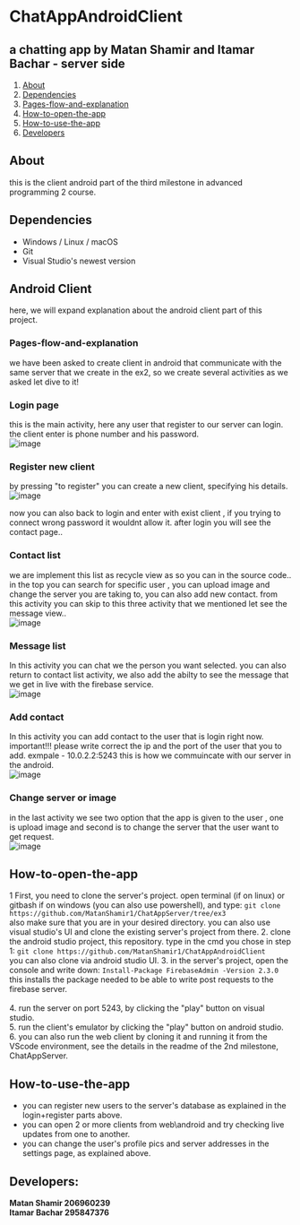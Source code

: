 # ChatAppAndroidClient
## a chatting app by Matan Shamir and Itamar Bachar - server side
1. [About](#About)
2. [Dependencies](#dependencies)  
3. [Pages-flow-and-explanation](#Pages-flow-and-explanation)
4. [How-to-open-the-app](#How-to-open-the-app)
5. [How-to-use-the-app](#How-to-use-the-app)
6. [Developers](#Developers)


## About
this is the client android part of the third milestone in advanced programming 2 course.

## Dependencies
* Windows / Linux / macOS
* Git
* Visual Studio's newest version
## Android Client
here, we will expand explanation about the android client part of this project.
### Pages-flow-and-explanation 
we have been asked to create client in android that communicate with the same server that we create in the ex2,
so we create several activities as we asked let dive to it!

### Login page
this is the main activity, here any user that register to our server can login.
the client enter is phone number and his password.
<br />
![image](https://user-images.githubusercontent.com/84122241/174067442-b0f55067-d755-4e34-8414-f036133346b0.png)

### Register new client
by pressing "to register" you can create a new client, specifying his details.
<br />
![image](https://user-images.githubusercontent.com/84122241/174067709-f03ef097-58e9-4678-9291-48b887405d30.png)
<br />

now you can also back to login and enter with exist client , if you trying to connect wrong password it wouldnt allow it.
after login you will see the contact page..

### Contact list
we are implement this list as recycle view as so you can in the source code..
in the top you can search for specific user , you can upload image and change the server you are taking to, you can also add new contact. 
from this activity you can skip to this three activity that we mentioned let see the message view..
<br />
![image](https://user-images.githubusercontent.com/84122241/174068333-b501eba6-812b-479a-ae06-1f40800639fe.png)
<br />

### Message list 
In this activity you can chat we the person you want selected.
you can also return to contact list activity, we also add the abilty to see the message that we get in live with the firebase service.
<br />
![image](https://user-images.githubusercontent.com/84122241/174073143-70c8174d-4a77-4b94-a8a5-8f18aeb37c6a.png)
<br />
### Add contact
In this activity you can add contact to the user that is login right now.
important!!! please write correct the ip and the port of the user that you to add.
exmpale - 10.0.2.2:5243 
this is how we commuincate with our server in the android.
<br />
![image](https://user-images.githubusercontent.com/84122241/174075353-5b7cc4dc-fade-4867-8634-1c0678e799fa.png)
<br />

### Change server or image
in the last activity we see two option that the app is given to the user , one is upload image and second is to change the server that the user want to get request.
<br />
![image](https://user-images.githubusercontent.com/84122241/174078251-439e07f7-67ce-45d0-ba0c-a98ffcd8aa53.png)
<br />
## How-to-open-the-app
1 First, you need to clone the server's project. open terminal (if on linux) or gitbash if on windows (you can also use powershell), and type:
``
  git clone https://github.com/MatanShamir1/ChatAppServer/tree/ex3
``
<br />
   also make sure that you are in your desired directory.
   you can also use visual studio's UI and clone the existing server's project from there.
2. clone the android studio project, this repository. type in the cmd you chose in step 1:
 ``
  git clone https://github.com/MatanShamir1/ChatAppAndroidClient
 ``
<br />
   you can also clone via android studio UI.
3. in the server's project, open the console and write down:
``
  Install-Package FirebaseAdmin -Version 2.3.0
``
   this installs the package needed to be able to write post requests to the firebase server.  
<br />
4. run the server on port 5243, by clicking the "play" button on visual studio.
<br />
5. run the client's emulator by clicking the "play" button on android studio.
<br />
6. you can also run the web client by cloning it and running it from the VScode environment, see the details in the readme of the 2nd milestone, ChatAppServer.

## How-to-use-the-app
* you can register new users to the server's database as explained in the login+register parts above.
* you can open 2 or more clients from web\android and try checking live updates from one to another.
* you can change the user's profile pics and server addresses in the settings page, as explained above.

## Developers:
**Matan Shamir 206960239** <br />
**Itamar Bachar 295847376**
